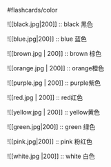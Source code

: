 #flashcards/color

![[black.jpg|200]] :: black 黑色  

![[blue.jpg|200]] :: blue 蓝色   

![[brown.jpg | 200]] :: brown 棕色

![[orange.jpg | 200]] :: orange橙色

![[purple.jpg | 200]] :: purple紫色

![[red.jpg | 200]] :: red红色

![[yellow.jpg | 200]] :: yellow黄色

![[green.jpg|200]] :: green 绿色

![[pink.jpg|200]] :: pink 粉红色

![[white.jpg |200]] :: white 白色


